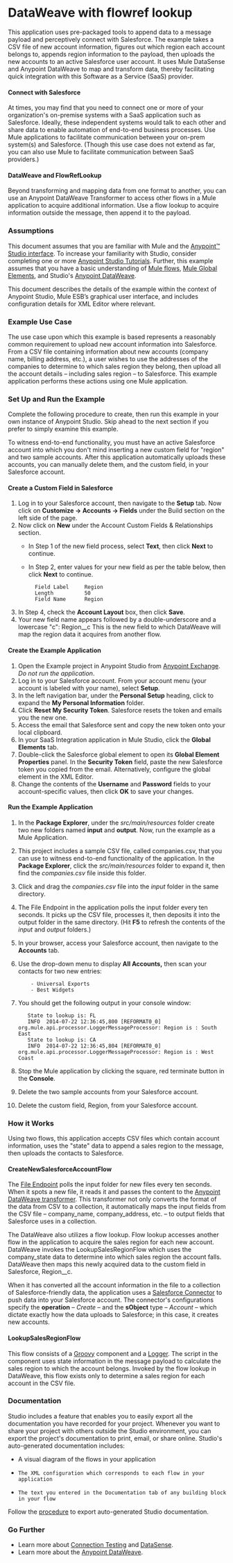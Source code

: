 # DataWeave with flowref lookup 

This application uses pre-packaged tools to append data to a message payload and perceptively connect with Salesforce. The example takes a CSV file of new account information, figures out which region each account belongs to, appends region information to the payload, then uploads the new accounts to an active Salesforce user account. It uses Mule DataSense and Anypoint DataWeave to map and transform data, thereby facilitating quick integration with this Software as a Service (SaaS) provider.

#### Connect with Salesforce ####

At times, you may find that you need to connect one or more of your organization's on-premise systems with a SaaS application such as Salesforce. Ideally, these independent systems would talk to each other and share data to enable automation of end-to-end business processes. Use Mule applications to facilitate communication between your on-prem system(s) and Salesforce. (Though this use case does not extend as far, you can also use Mule to facilitate communication between SaaS providers.)

#### DataWeave and FlowRefLookup ####

Beyond transforming and mapping data from one format to another, you can use an Anypoint DataWeave Transformer to access other flows in a Mule application to acquire additional information. Use a flow lookup to acquire information outside the message, then append it to the payload.

### Assumptions ###

This document assumes that you are familiar with Mule and the [Anypoint™ Studio interface](http://www.mulesoft.org/documentation/display/current/Anypoint+Studio+Essentials). To increase your familiarity with Studio, consider completing one or more [Anypoint Studio Tutorials](http://www.mulesoft.org/documentation/display/current/Basic+Studio+Tutorial). Further, this example assumes that you have a basic understanding of [Mule flows](http://www.mulesoft.org/documentation/display/current/Mule+Application+Architecture), [Mule Global Elements](http://www.mulesoft.org/documentation/display/current/Global+Elements), and Studio's [Anypoint DataWeave](http://www.mulesoft.org/documentation/display/current/Weave+Reference+Documentation). 

This document describes the details of the example within the context of Anypoint Studio, Mule ESB’s graphical user interface, and includes configuration details for XML Editor where relevant.  

### Example Use Case ###

The use case upon which this example is based represents a reasonably common requirement to upload new account information into Salesforce. From a CSV file containing information about new accounts (company name, billing address, etc.), a user wishes to use the addresses of the companies to determine to which sales region they belong, then upload all the account details – including sales region – to Salesforce. This example application performs these actions using one Mule application.

### Set Up and Run the Example ###

Complete the following procedure to create, then run this example in your own instance of Anypoint Studio. Skip ahead to the next section if you prefer to simply examine this example.

To witness end-to-end functionality, you must have an active Salesforce account into which you don't mind inserting a new custom field for "region" and two sample accounts. After this application automatically uploads these accounts, you can manually delete them, and the custom field, in your Salesforce account.

#### Create a Custom Field in Salesforce ####

1. Log in to your Salesforce account, then navigate to the **Setup** tab. Now click on **Customize -> Accounts -> Fields** under the Build section on the left side of the page.
1. Now click on **New** under the Account Custom Fields & Relationships section.
    - In Step 1 of the new field process, select **Text**, then click **Next** to continue.
    - In Step 2, enter values for your new field as per the table below, then click **Next** to continue.

	    	Field Label		Region
		    Length			50
		    Field Name		Region

1. In Step 4, check the **Account Layout** box, then click **Save**.
1. Your new field name appears followed by a double-underscore and a lowercase "c":  Region__c  This is the new field to which DataWeave will map the region data it acquires from another flow.

#### Create the Example Application ####

1. Open the Example project in Anypoint Studio from [Anypoint Exchange](http://www.mulesoft.org/documentation/display/current/Anypoint+Exchange). *Do not run the application*.
1. Log in to your Salesforce account. From your account menu (your account is labeled with your name), select **Setup**.
1. In the left navigation bar, under the **Personal Setup** heading, click to expand the **My Personal Information** folder. 
1. Click **Reset My Security Token**. Salesforce resets the token and emails you the new one.
1. Access the email that Salesforce sent and copy the new token onto your local clipboard.
1. In your SaaS Integration application in Mule Studio, click the **Global Elements** tab. 
1. Double-click the Salesforce global element to open its **Global Element Properties** panel. In the **Security Token** field, paste the new Salesforce token you copied from the email. Alternatively, configure the global element in the XML Editor.
2. Change the contents of the **Username** and **Password** fields to your account-specific values, then click **OK** to save your changes. 

#### Run the Example Application ####

1. In the **Package Explorer**, under the *src/main/resources* folder create two new folders named **input** and **output**. Now, run the example as a Mule Application. 
1. This project includes a sample CSV file, called companies.csv, that you can use to witness end-to-end functionality of the application. In the **Package Explorer**, click the *src/main/resources* folder to expand it, then find the *companies.csv* file inside this folder.
1. Click and drag the *companies.csv* file into the *input* folder in the same directory.
1. The File Endpoint in the application polls the input folder every ten seconds. It picks up the CSV file, processes it, then deposits it into the output folder in the same directory. (Hit **F5** to refresh the contents of the *input* and *output* folders.)
1. In your browser, access your Salesforce account, then navigate to the **Accounts** tab.
1. Use the drop-down menu to display **All Accounts,** then scan your contacts for two new entries:  
           
           - Universal Exports
           - Best Widgets
1. You should get the following output in your console window:
        
          State to lookup is: FL
          INFO  2014-07-22 12:36:45,800 [REFORMAT0_0] org.mule.api.processor.LoggerMessageProcessor: Region is : South East
          State to lookup is: CA
          INFO  2014-07-22 12:36:45,804 [REFORMAT0_0] org.mule.api.processor.LoggerMessageProcessor: Region is : West Coast
1. Stop the Mule application by clicking the square, red terminate button in the **Console**.
1. Delete the two sample accounts from your Salesforce account.
1. Delete the custom field, Region, from your Salesforce account.

### How it Works ###

Using two flows, this application accepts CSV files which contain account information, uses the "state" data to append a sales region to the message, then uploads the contacts to Salesforce. 

#### CreateNewSalesforceAccountFlow ####

The [File Endpoint](http://www.mulesoft.org/documentation/display/current/File+Connector) polls the input folder for new files every ten seconds. When it spots a new file, it reads it and passes the content to the [Anypoint DataWeave transformer](http://www.mulesoft.org/documentation/display/current/Weave+Reference+Documentation). This transformer not only converts the format of the data from CSV to a collection, it automatically maps the input fields from the CSV file – company_name, company_address, etc. – to output fields that Salesforce uses in a collection.

The DataWeave also utilizes a flow lookup. Flow lookup accesses another flow in the application to acquire the sales region for each new account. DataWeave invokes the LookupSalesRegionFlow which uses the company_state data to determine into which sales region the account falls. DataWeave then maps this newly acquired data to the custom field in Salesforce, Region__c.

When it has converted all the account information in the file to a collection of Salesforce-friendly data, the application uses a [Salesforce Connector](http://www.mulesoft.org/documentation/display/current/Salesforce+Connector) to push data into your Salesforce account. The connector's configurations specify the **operation** – *Create* – and the **sObject** type – *Account* – which dictate exactly how the data uploads to Salesforce; in this case, it creates new accounts. 

#### LookupSalesRegionFlow ####

This flow consists of a [Groovy](http://www.mulesoft.org/documentation/display/current/Groovy+Component+Reference) component and a [Logger](http://www.mulesoft.org/documentation/display/current/Logger+Component+Reference).  The script in the component uses state information in the message payload to calculate the sales region to which the account belongs. Invoked by the flow lookup in DataWeave, this flow exists only to determine a sales region for each account in the CSV file.

### Documentation ###

Studio includes a feature that enables you to easily export all the documentation you have recorded for your project. Whenever you want to share your project with others outside the Studio environment, you can export the project's documentation to print, email, or share online. Studio's auto-generated documentation includes:

- A visual diagram of the flows in your application
-     The XML configuration which corresponds to each flow in your application
-     The text you entered in the Documentation tab of any building block in your flow

Follow the [procedure](http://www.mulesoft.org/documentation/display/current/Importing+and+Exporting+in+Studio#ImportingandExportinginStudio-ExportingStudioDocumentation) to export auto-generated Studio documentation.

### Go Further ###

- Learn more about [Connection Testing](http://www.mulesoft.org/documentation/display/current/Testing+Connections) and [DataSense](http://www.mulesoft.org/documentation/display/current/DataSense).
- Learn more about the [Anypoint DataWeave](http://www.mulesoft.org/documentation/display/current/Weave+Reference+Documentation).